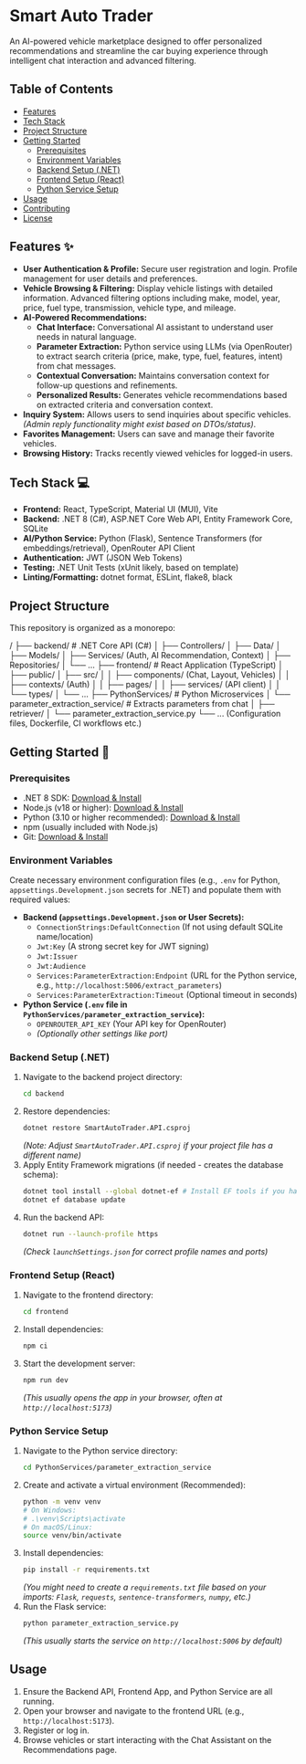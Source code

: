 # Smart Auto Trader

An AI-powered vehicle marketplace designed to offer personalized recommendations and streamline the car buying experience through intelligent chat interaction and advanced filtering.

## Table of Contents

- [Features](#features)
- [Tech Stack](#tech-stack)
- [Project Structure](#project-structure)
- [Getting Started](#getting-started)
  - [Prerequisites](#prerequisites)
  - [Environment Variables](#environment-variables)
  - [Backend Setup (.NET)](#backend-setup-net)
  - [Frontend Setup (React)](#frontend-setup-react)
  - [Python Service Setup](#python-service-setup)
- [Usage](#usage)
- [Contributing](#contributing)
- [License](#license)

## Features ✨

- **User Authentication & Profile:** Secure user registration and login. Profile management for user details and preferences.
- **Vehicle Browsing & Filtering:** Display vehicle listings with detailed information. Advanced filtering options including make, model, year, price, fuel type, transmission, vehicle type, and mileage.
- **AI-Powered Recommendations:**
  - **Chat Interface:** Conversational AI assistant to understand user needs in natural language.
  - **Parameter Extraction:** Python service using LLMs (via OpenRouter) to extract search criteria (price, make, type, fuel, features, intent) from chat messages.
  - **Contextual Conversation:** Maintains conversation context for follow-up questions and refinements.
  - **Personalized Results:** Generates vehicle recommendations based on extracted criteria and conversation context.
- **Inquiry System:** Allows users to send inquiries about specific vehicles. _(Admin reply functionality might exist based on DTOs/status)_.
- **Favorites Management:** Users can save and manage their favorite vehicles.
- **Browsing History:** Tracks recently viewed vehicles for logged-in users.

## Tech Stack 💻

- **Frontend:** React, TypeScript, Material UI (MUI), Vite
- **Backend:** .NET 8 (C#), ASP.NET Core Web API, Entity Framework Core, SQLite
- **AI/Python Service:** Python (Flask), Sentence Transformers (for embeddings/retrieval), OpenRouter API Client
- **Authentication:** JWT (JSON Web Tokens)
- **Testing:** .NET Unit Tests (xUnit likely, based on template)
- **Linting/Formatting:** dotnet format, ESLint, flake8, black

## Project Structure

This repository is organized as a monorepo:

/
├── backend/ # .NET Core API (C#)
│ ├── Controllers/
│ ├── Data/
│ ├── Models/
│ ├── Services/ (Auth, AI Recommendation, Context)
│ ├── Repositories/
│ └── ...
├── frontend/ # React Application (TypeScript)
│ ├── public/
│ ├── src/
│ │ ├── components/ (Chat, Layout, Vehicles)
│ │ ├── contexts/ (Auth)
│ │ ├── pages/
│ │ ├── services/ (API client)
│ │ └── types/
│ └── ...
├── PythonServices/ # Python Microservices
│ └── parameter_extraction_service/ # Extracts parameters from chat
│ ├── retriever/
│ └── parameter_extraction_service.py
└── ... (Configuration files, Dockerfile, CI workflows etc.)

## Getting Started 🚀

### Prerequisites

- .NET 8 SDK: [Download & Install](https://dotnet.microsoft.com/download/dotnet/8.0)
- Node.js (v18 or higher): [Download & Install](https://nodejs.org/)
- Python (3.10 or higher recommended): [Download & Install](https://www.python.org/downloads/)
- npm (usually included with Node.js)
- Git: [Download & Install](https://git-scm.com/)

### Environment Variables

Create necessary environment configuration files (e.g., `.env` for Python, `appsettings.Development.json` secrets for .NET) and populate them with required values:

- **Backend (`appsettings.Development.json` or User Secrets):**
  - `ConnectionStrings:DefaultConnection` (If not using default SQLite name/location)
  - `Jwt:Key` (A strong secret key for JWT signing)
  - `Jwt:Issuer`
  - `Jwt:Audience`
  - `Services:ParameterExtraction:Endpoint` (URL for the Python service, e.g., `http://localhost:5006/extract_parameters`)
  - `Services:ParameterExtraction:Timeout` (Optional timeout in seconds)
- **Python Service (`.env` file in `PythonServices/parameter_extraction_service`):**
  - `OPENROUTER_API_KEY` (Your API key for OpenRouter)
  - _(Optionally other settings like port)_

### Backend Setup (.NET)

1.  Navigate to the backend project directory:
    ```bash
    cd backend
    ```
2.  Restore dependencies:
    ```bash
    dotnet restore SmartAutoTrader.API.csproj
    ```
    _(Note: Adjust `SmartAutoTrader.API.csproj` if your project file has a different name)_
3.  Apply Entity Framework migrations (if needed - creates the database schema):
    ```bash
    dotnet tool install --global dotnet-ef # Install EF tools if you haven't already
    dotnet ef database update
    ```
4.  Run the backend API:
    ```bash
    dotnet run --launch-profile https
    ```
    _(Check `launchSettings.json` for correct profile names and ports)_

### Frontend Setup (React)

1.  Navigate to the frontend directory:
    ```bash
    cd frontend
    ```
2.  Install dependencies:
    ```bash
    npm ci
    ```
3.  Start the development server:
    ```bash
    npm run dev
    ```
    _(This usually opens the app in your browser, often at `http://localhost:5173`)_

### Python Service Setup

1.  Navigate to the Python service directory:
    ```bash
    cd PythonServices/parameter_extraction_service
    ```
2.  Create and activate a virtual environment (Recommended):
    ```bash
    python -m venv venv
    # On Windows:
    # .\venv\Scripts\activate
    # On macOS/Linux:
    source venv/bin/activate
    ```
3.  Install dependencies:
    ```bash
    pip install -r requirements.txt
    ```
    _(You might need to create a `requirements.txt` file based on your imports: `Flask`, `requests`, `sentence-transformers`, `numpy`, etc.)_
4.  Run the Flask service:
    ```bash
    python parameter_extraction_service.py
    ```
    _(This usually starts the service on `http://localhost:5006` by default)_

## Usage

1.  Ensure the Backend API, Frontend App, and Python Service are all running.
2.  Open your browser and navigate to the frontend URL (e.g., `http://localhost:5173`).
3.  Register or log in.
4.  Browse vehicles or start interacting with the Chat Assistant on the Recommendations page.
